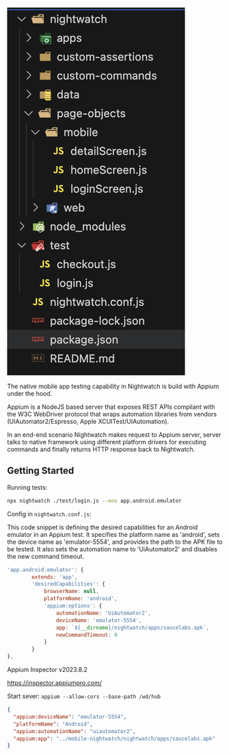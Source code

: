 ![screenshot](https://raw.githubusercontent.com/namnh663/mobile-nightwatch/main/folder.png)

The native mobile app testing capability in Nightwatch is build with Appium under the hood.

Appium is a NodeJS based server that exposes REST APIs compliant with the W3C WebDriver protocol that wraps automation libraries from vendors (UIAutomator2/Espresso, Apple XCUITest/UIAutomation).

In an end-end scenario Nightwatch makes request to Appium server, server talks to native framework using different platform drivers for executing commands and finally returns HTTP response back to Nightwatch.

## Getting Started

Running tests:

```bash
npx nightwatch ./test/login.js --env app.android.emulator
```

Config in `nightwatch.conf.js`:

This code snippet is defining the desired capabilities for an Android emulator in an Appium test. It specifies the platform name as 'android', sets the device name as 'emulator-5554', and provides the path to the APK file to be tested. It also sets the automation name to 'UiAutomator2' and disables the new command timeout.

```javascript
'app.android.emulator': {
        extends: 'app',
        'desiredCapabilities': {
            browserName: null,
            platformName: 'android',
            'appium:options': {
                automationName: 'UiAutomator2',
                deviceName: 'emulator-5554',
                app: `${__dirname}/nightwatch/apps/saucelabs.apk`,
                newCommandTimeout: 0
            }
        }
},
```

Appium Inspector v2023.8.2

https://inspector.appiumpro.com/

Start sever: `appium --allow-cors --base-path /wd/hub`

```json
{
  "appium:deviceName": "emulator-5554",
  "platformName": "Android",
  "appium:automationName": "uiautomator2",
  "appium:app": "../mobile-nightwatch/nightwatch/apps/saucelabs.apk"
}
```
